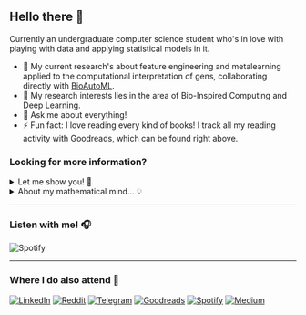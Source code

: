 ## Hello there 👋

Currently an undergraduate computer science student who's in love with playing with data and applying statistical models in it.

- 🌱 My current research's about feature engineering and metalearning applied to the computational interpretation of gens, collaborating directly with [BioAutoML](https://github.com/Bonidia/BioAutoML).
- 📖 My research interests lies in the area of Bio-Inspired Computing and Deep Learning.
- 💬 Ask me about everything!
- ⚡ Fun fact: I love reading every kind of books! I track all my reading activity with Goodreads, which can be found right above.

### Looking for more information?
<details>
  <summary>
    Let me show you! 👀
  </summary>

#### Had worked with
![C](https://img.shields.io/badge/c-%2300599C.svg?style=for-the-badge&logo=c&logoColor=white) 
![C++](https://img.shields.io/badge/c++-%2300599C.svg?style=for-the-badge&logo=c%2B%2B&logoColor=white) 
![Java](https://img.shields.io/badge/java-%23ED8B00.svg?style=for-the-badge&logo=java&logoColor=white)
![LaTeX](https://img.shields.io/badge/latex-%23008080.svg?style=for-the-badge&logo=latex&logoColor=white) 
![Python](https://img.shields.io/badge/python-3670A0?style=for-the-badge&logo=python&logoColor=ffdd54) 
![R](https://img.shields.io/badge/r-%23276DC3.svg?style=for-the-badge&logo=r&logoColor=white) 
![Rust](https://img.shields.io/badge/rust-%23000000.svg?style=for-the-badge&logo=rust&logoColor=white)

  ![Metrics](https://metrics.lecoq.io/natan-dot-com?template=classic&languages=1&languages.colors=github&languages.threshold=0%25&config.timezone=America%2FSao_Paulo&config.animated=true)
</details>

<details>
  <summary>
    About my mathematical mind... 💡
  </summary>

#### Besides I'm not undergraduating in Mathematics, I still study maths as a hobby.

I used to love maths since when I was in High School. After getting into university I could say I met up what **real** maths is and then my interest in it just grew up! Almost all of my study moments in maths happen outside the university and I think it's doing really good for academic pourposes.

I could also point some of the areas I'm most interested in:
- General Statistics and Probability
- Discrete Mathematics and Graph Theory
- Abstract and Linear Algebra


It's certainly the science field which gets me excited the most. :)

</details>

---

### Listen with me! 🎧
![Spotify](https://novatorem-eosin-delta.vercel.app/api/spotify)

---

### Where I do also attend 💬
[![LinkedIn](https://img.shields.io/badge/linkedin-%230077B5.svg?style=for-the-badge&logo=linkedin&logoColor=white)](https://www.linkedin.com/in/natan-sanches-0b79961bb/) [![Reddit](https://img.shields.io/badge/Reddit-FF4500?style=for-the-badge&logo=reddit&logoColor=white)](https://www.reddit.com/user/PointlessAza) [![Telegram](https://img.shields.io/badge/Telegram-2CA5E0?style=for-the-badge&logo=telegram&logoColor=white)](https://t.me/Natansh) [![Goodreads](https://img.shields.io/badge/Goodreads-%23AC6E2F.svg?style=for-the-badge&logo=goodreads&logoColor=white)](https://www.goodreads.com/user/show/127088506-natan) [![Spotify](https://img.shields.io/badge/Spotify-1ED760?style=for-the-badge&logo=spotify&logoColor=white)](https://open.spotify.com/user/p84rppfqm6cyn6phuxc3p41w7?si=9d8fbf186a8f434e) [![Medium](https://img.shields.io/badge/Medium-12100E?style=for-the-badge&logo=medium&logoColor=white)](https://natan-dot-com.medium.com/)

<!--
**natan-dot-com/natan-dot-com** is a ✨ _special_ ✨ repository because its `README.md` (this file) appears on your GitHub profile.
